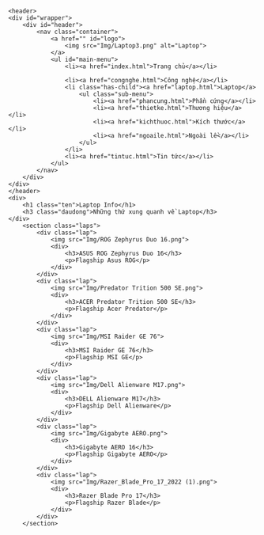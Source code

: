 <!DOCTYPE html>
<html lang="en">
<head>
    <meta charset="UTF-8">
    <meta http-equiv="X-UA-Compatible" content="IE=edge">
    <meta name="viewport" content="width=device-width, initial-scale=1.0">
    <link rel="stylesheet" href="CSS/index.css">
    <link rel="stylesheet" href="CSS/menu.css">
    <title>Laptop</title>
    <link rel="icon" href="img/favicon.ico" type="image/x-icon"/>
</head>
    <div class="d-flex flex-column justify-content-center w-100 h-100">
        <div class="d-flex flex-column justify-content-center align-items-center">
          <h1 class="fw-light text-white m-0"></h1>
          <div class="btn-group my-5">
            <a href="https://codepen-api-export-production.s3.us-west-2.amazonaws.com/zip/PEN/pyBNzX/1578778289271/pure-css-gradient-background-animation.zip" class="btn btn-outline-light" aria-current="page"><i class="fas fa-file-download me-2"></i></a>
            <a href="https://codepen.io/P1N2O/full/pyBNzX" class="btn btn-outline-light"><i class="fas fa-expand ms-2"></i></a>
          </div>
          <a href="https://manuel.pinto.dev" class="text-decoration-none">
            <h5 class="fw-light text-white m-0"></h5>
          </a>
        </div>
      </div>

    <header>
    <div id="wrapper">
        <div id="header">
            <nav class="container">
                <a href="" id="logo">
                    <img src="Img/Laptop3.png" alt="Laptop">
                </a>
                <ul id="main-menu">
                    <li><a href="index.html">Trang chủ</a></li>

                    <li><a href="congnghe.html">Công nghệ</a></li>
                    <li class="has-child"><a href="laptop.html">Laptop</a>
                        <ul class="sub-menu">
                            <li><a href="phancung.html">Phần cứng</a></li>
                            <li><a href="thietke.html">Thương hiệu</a></li>
                            <li><a href="kichthuoc.html">Kích thước</a></li>
                            <li><a href="ngoaile.html">Ngoài lề</a></li>
                        </ul>
                    </li>
                    <li><a href="tintuc.html">Tin tức</a></li>
                </ul>
            </nav>
        </div>
    </div>
    </header>
    <div>
        <h1 class="ten">Laptop Info</h1>
        <h3 class="daudong">Những thứ xung quanh về Laptop</h3>
    </div>
        <section class="laps">
            <div class="lap">
                <img src="Img/ROG Zephyrus Duo 16.png">
                <div>
                    <h3>ASUS ROG Zephyrus Duo 16</h3>
                    <p>Flagship Asus ROG</p>
                </div>
            </div>
            <div class="lap">
                <img src="Img/Predator Trition 500 SE.png">
                <div>
                    <h3>ACER Predator Trition 500 SE</h3>
                    <p>Flagship Acer Predator</p>
                </div>
            </div>
            <div class="lap">
                <img src="Img/MSI Raider GE 76">
                <div>
                    <h3>MSI Raider GE 76</h3>
                    <p>Flagship MSI GE</p>
                </div>
            </div>
            <div class="lap">
                <img src="Img/Dell Alienware M17.png">
                <div>
                    <h3>DELL Alienware M17</h3>
                    <p>Flagship Dell Alienware</p>
                </div>
            </div>
            <div class="lap">
                <img src="Img/Gigabyte AERO.png">
                <div>
                    <h3>Gigabyte AERO 16</h3>
                    <p>Flagship Gigabyte AERO</p>
                </div>
            </div>
            <div class="lap">
                <img src="Img/Razer_Blade_Pro_17_2022 (1).png">
                <div>
                    <h3>Razer Blade Pro 17</h3>
                    <p>Flagship Razer Blade</p>
                </div>
            </div>
        </section>
</body>
</html>

